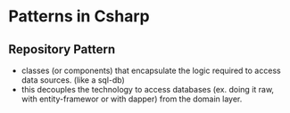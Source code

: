 # Patterns in Csharp

## Repository Pattern
- classes (or components) that encapsulate the logic required to access data sources. (like a sql-db)
- this decouples the technology to access databases (ex. doing it raw, with entity-framewor or with dapper) from the domain layer.